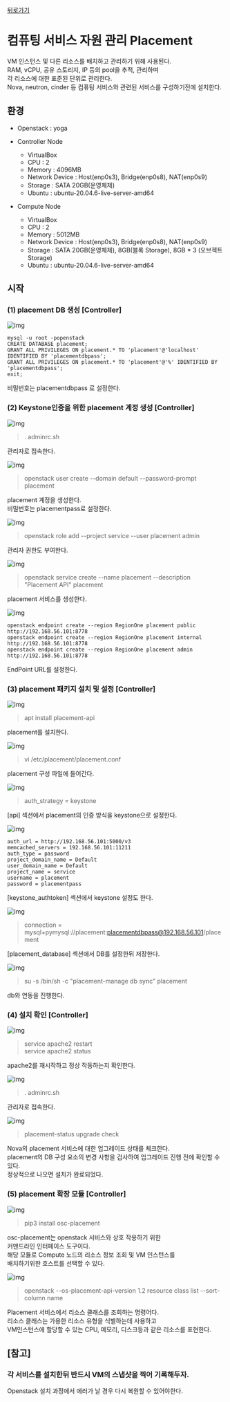 [뒤로가기](../../README.md)<br>

# 컴퓨팅 서비스 자원 관리 Placement

VM 인스턴스 및 다른 리소스를 배치하고 관리하기 위해 사용된다.<br>
RAM, vCPU, 공유 스토리지, IP 등의 pool을 추적, 관리하며<br> 각 리소스에 대한 표준된 단위로 관리한다.<br>
Nova, neutron, cinder 등 컴퓨팅 서비스와 관련된
서비스를 구성하기전에 설치한다.<br>

## 환경

- Openstack : yoga
- Controller Node

  - VirtualBox
  - CPU : 2
  - Memory : 4096MB
  - Network Device : Host(enp0s3), Bridge(enp0s8), NAT(enp0s9)
  - Storage : SATA 20GB(운영체제)
  - Ubuntu : ubuntu-20.04.6-live-server-amd64

- Compute Node
  - VirtualBox
  - CPU : 2
  - Memory : 5012MB
  - Network Device : Host(enp0s3), Bridge(enp0s8), NAT(enp0s9)
  - Storage : SATA 20GB(운영체제), 8GB(블록 Storage), 8GB \* 3 (오브젝트 Storage)
  - Ubuntu : ubuntu-20.04.6-live-server-amd64

## 시작

### (1) placement DB 생성 [Controller]

![img](../Img/openstack_169.png)

```
mysql -u root -popenstack
CREATE DATABASE placement;
GRANT ALL PRIVILEGES ON placement.* TO 'placement'@'localhost' IDENTIFIED BY 'placementdbpass';
GRANT ALL PRIVILEGES ON placement.* TO 'placement'@'%' IDENTIFIED BY 'placementdbpass';
exit;
```

비밀번호는 placementdbpass 로 설정한다.

### (2) Keystone인증을 위한 placement 계정 생성 [Controller]

![img](../Img/openstack_170.png)

> . adminrc.sh

관리자로 접속한다.<br>

![img](../Img/openstack_171.png)<br>

> openstack user create --domain default --password-prompt placement

placement 계정을 생성한다.<br>
비밀번호는 placementpass로 설정한다.<br>

![img](../Img/openstack_172.png)<br>

> openstack role add --project service --user placement admin

관리자 권한도 부여한다.<br>

![img](../Img/openstack_173.png)<br>

> openstack service create --name placement --description "Placement API" placement

placement 서비스를 생성한다.<br>

![img](../Img/openstack_174.png)<br>

```
openstack endpoint create --region RegionOne placement public http://192.168.56.101:8778
openstack endpoint create --region RegionOne placement internal http://192.168.56.101:8778
openstack endpoint create --region RegionOne placement admin http://192.168.56.101:8778
```

EndPoint URL를 설정한다.<br>

### (3) placement 패키지 설치 및 설정 [Controller]

![img](../Img/openstack_175.png)<br>

> apt install placement-api

placement를 설치한다.<br>

![img](../Img/openstack_176.png)<br>

> vi /etc/placement/placement.conf

placement 구성 파일에 들어간다.<br>

![img](../Img/openstack_177.png)<br>

> auth_strategy = keystone

[api] 섹션에서 placement의 인증 방식을 keystone으로 설정한다.

![img](../Img/openstack_178.png)<br>

```
auth_url = http://192.168.56.101:5000/v3
memcached_servers = 192.168.56.101:11211
auth_type = password
project_domain_name = Default
user_domain_name = Default
project_name = service
username = placement
password = placementpass
```

[keystone_authtoken] 섹션에서 keystone 설정도 한다.

![img](../Img/openstack_179.png)<br>

> connection = mysql+pymysql://placement:placementdbpass@192.168.56.101/placement

[placement_database] 섹션에서 DB를 설정한뒤 저장한다.

![img](../Img/openstack_180.png)<br>

> su -s /bin/sh -c "placement-manage db sync" placement

db와 연동을 진행한다.

### (4) 설치 확인 [Controller]

![img](../Img/openstack_181.png)<br>

> service apache2 restart<br>
> service apache2 status

apache2를 재시작하고 정상 작동하는지 확인한다.<br>

![img](../Img/openstack_170.png)

> . adminrc.sh

관리자로 접속한다.<br>

![img](../Img/openstack_182.png)<br>

> placement-status upgrade check

Nova의 placement 서비스에 대한 업그레이드 상태를 체크한다.<br>
placement의 DB 구성 요소의 변경 사항을 검사하여 업그레이드 진행 전에 확인할 수 있다.<br>
정상적으로 나오면 설치가 완료되었다.<br>

### (5) placement 확장 모듈 [Controller]

![img](../Img/openstack_183.png)<br>

> pip3 install osc-placement

osc-placement는 openstack 서비스와 상호 작용하기 위한<br> 커맨드라인 인터페이스 도구이다.<br>
해당 모듈로 Compute 노드의 리소스 정보 조회 및 VM 인스턴스를<br> 배치하기위한 호스트를 선택할 수 있다.<br>

![img](../Img/openstack_184.png)<br>

> openstack --os-placement-api-version 1.2 resource class list --sort-column name

Placement 서비스에서 리소스 클래스를 조회하는 명령어다.<br>
리소스 클래스는 가용한 리소스 유형을 식별하는데 사용하고<br> VM인스턴스에 할당할 수 있는 CPU, 메모리, 디스크등과 같은 리소스를 표현한다.

## [참고]

### 각 서비스를 설치한뒤 반드시 VM의 스냅샷을 찍어 기록해두자.

Openstack 설치 과정에서 에러가 날 경우 다시 복원할 수 있어야한다.<br>
